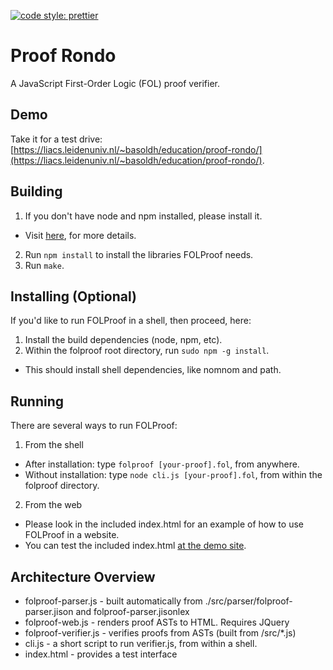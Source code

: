 [![code style: prettier](https://img.shields.io/badge/code_style-prettier-ff69b4.svg?style=flat-square)](https://github.com/prettier/prettier)

# Proof Rondo

A JavaScript First-Order Logic (FOL) proof verifier.

## Demo

Take it for a test drive: [https://liacs.leidenuniv.nl/~basoldh/education/proof-rondo/](https://liacs.leidenuniv.nl/~basoldh/education/proof-rondo/).

## Building

1. If you don't have node and npm installed, please install it.

- Visit [here](https://github.com/joyent/node/wiki/Installing-Node.js-via-package-manager), for more details.

2. Run `npm install` to install the libraries FOLProof needs.
3. Run `make`.

## Installing (Optional)

If you'd like to run FOLProof in a shell, then proceed, here:

1. Install the build dependencies (node, npm, etc).
2. Within the folproof root directory, run `sudo npm -g install`.

- This should install shell dependencies, like nomnom and path.

## Running

There are several ways to run FOLProof:

1. From the shell

- After installation: type `folproof [your-proof].fol`, from anywhere.
- Without installation: type `node cli.js [your-proof].fol`, from within the folproof directory.

2. From the web

- Please look in the included index.html for an example of how to use FOLProof in a website.
- You can test the included index.html [at the demo site](https://cdibbs.github.io/folproof).

## Architecture Overview

- folproof-parser.js - built automatically from ./src/parser/folproof-parser.jison and folproof-parser.jisonlex
- folproof-web.js - renders proof ASTs to HTML. Requires JQuery
- folproof-verifier.js - verifies proofs from ASTs (built from /src/\*.js)
- cli.js - a short script to run verifier.js, from within a shell.
- index.html - provides a test interface

